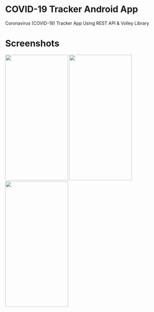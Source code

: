 # COVID-19 Tracker Android App 
Coronavirus (COVID-19) Tracker App Using REST API & Volley Library

# Screenshots 
<p float="left">
 <img src="https://github.com/arsltech/COVID-19Tracker/blob/master/image1.jpg" width="200" height="400" />
<img src="https://github.com/arsltech/COVID-19Tracker/blob/master/image2.jpg" width="200" height="400" />
<img src="https://github.com/arsltech/COVID-19Tracker/blob/master/image1[1].jpg" width="200" height="400" />

</p>


